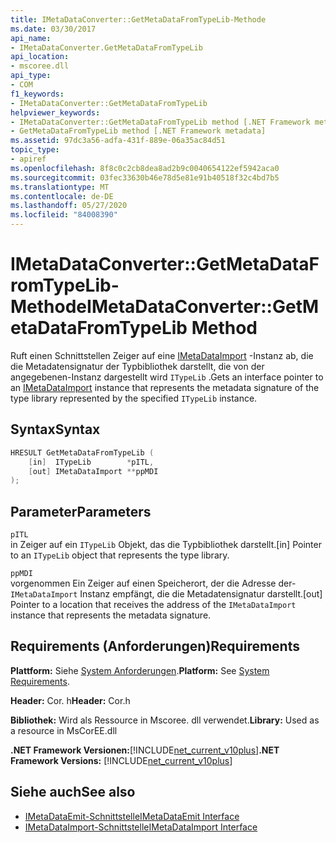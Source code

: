 ```yaml
---
title: IMetaDataConverter::GetMetaDataFromTypeLib-Methode
ms.date: 03/30/2017
api_name:
- IMetaDataConverter.GetMetaDataFromTypeLib
api_location:
- mscoree.dll
api_type:
- COM
f1_keywords:
- IMetaDataConverter::GetMetaDataFromTypeLib
helpviewer_keywords:
- IMetaDataConverter::GetMetaDataFromTypeLib method [.NET Framework metadata]
- GetMetaDataFromTypeLib method [.NET Framework metadata]
ms.assetid: 97dc3a56-adfa-431f-889e-06a35ac84d51
topic_type:
- apiref
ms.openlocfilehash: 8f8c0c2cb8dea8ad2b9c0040654122ef5942aca0
ms.sourcegitcommit: 03fec33630b46e78d5e81e91b40518f32c4bd7b5
ms.translationtype: MT
ms.contentlocale: de-DE
ms.lasthandoff: 05/27/2020
ms.locfileid: "84008390"
---
```

# <a name="imetadataconvertergetmetadatafromtypelib-method"></a><span data-ttu-id="609bd-102">IMetaDataConverter::GetMetaDataFromTypeLib-Methode</span><span class="sxs-lookup"><span data-stu-id="609bd-102">IMetaDataConverter::GetMetaDataFromTypeLib Method</span></span>
<span data-ttu-id="609bd-103">Ruft einen Schnittstellen Zeiger auf eine [IMetaDataImport](imetadataimport-interface.md) -Instanz ab, die die Metadatensignatur der Typbibliothek darstellt, die von der angegebenen-Instanz dargestellt wird `ITypeLib` .</span><span class="sxs-lookup"><span data-stu-id="609bd-103">Gets an interface pointer to an [IMetaDataImport](imetadataimport-interface.md) instance that represents the metadata signature of the type library represented by the specified `ITypeLib` instance.</span></span>  
  
## <a name="syntax"></a><span data-ttu-id="609bd-104">Syntax</span><span class="sxs-lookup"><span data-stu-id="609bd-104">Syntax</span></span>  
  
```cpp  
HRESULT GetMetaDataFromTypeLib (  
    [in]  ITypeLib        *pITL,
    [out] IMetaDataImport **ppMDI  
);  
```  
  
## <a name="parameters"></a><span data-ttu-id="609bd-105">Parameter</span><span class="sxs-lookup"><span data-stu-id="609bd-105">Parameters</span></span>  
 `pITL`  
 <span data-ttu-id="609bd-106">in Zeiger auf ein `ITypeLib` Objekt, das die Typbibliothek darstellt.</span><span class="sxs-lookup"><span data-stu-id="609bd-106">[in] Pointer to an `ITypeLib` object that represents the type library.</span></span>  
  
 `ppMDI`  
 <span data-ttu-id="609bd-107">vorgenommen Ein Zeiger auf einen Speicherort, der die Adresse der- `IMetaDataImport` Instanz empfängt, die die Metadatensignatur darstellt.</span><span class="sxs-lookup"><span data-stu-id="609bd-107">[out] Pointer to a location that receives the address of the `IMetaDataImport` instance that represents the metadata signature.</span></span>  
  
## <a name="requirements"></a><span data-ttu-id="609bd-108">Requirements (Anforderungen)</span><span class="sxs-lookup"><span data-stu-id="609bd-108">Requirements</span></span>  
 <span data-ttu-id="609bd-109">**Plattform:** Siehe [System Anforderungen](../../get-started/system-requirements.md).</span><span class="sxs-lookup"><span data-stu-id="609bd-109">**Platform:** See [System Requirements](../../get-started/system-requirements.md).</span></span>  
  
 <span data-ttu-id="609bd-110">**Header:** Cor. h</span><span class="sxs-lookup"><span data-stu-id="609bd-110">**Header:** Cor.h</span></span>  
  
 <span data-ttu-id="609bd-111">**Bibliothek:** Wird als Ressource in Mscoree. dll verwendet.</span><span class="sxs-lookup"><span data-stu-id="609bd-111">**Library:** Used as a resource in MsCorEE.dll</span></span>  
  
 <span data-ttu-id="609bd-112">**.NET Framework Versionen:**[!INCLUDE[net_current_v10plus](../../../../includes/net-current-v10plus-md.md)]</span><span class="sxs-lookup"><span data-stu-id="609bd-112">**.NET Framework Versions:** [!INCLUDE[net_current_v10plus](../../../../includes/net-current-v10plus-md.md)]</span></span>  
  
## <a name="see-also"></a><span data-ttu-id="609bd-113">Siehe auch</span><span class="sxs-lookup"><span data-stu-id="609bd-113">See also</span></span>

- [<span data-ttu-id="609bd-114">IMetaDataEmit-Schnittstelle</span><span class="sxs-lookup"><span data-stu-id="609bd-114">IMetaDataEmit Interface</span></span>](imetadataemit-interface.md)
- [<span data-ttu-id="609bd-115">IMetaDataImport-Schnittstelle</span><span class="sxs-lookup"><span data-stu-id="609bd-115">IMetaDataImport Interface</span></span>](imetadataimport-interface.md)

